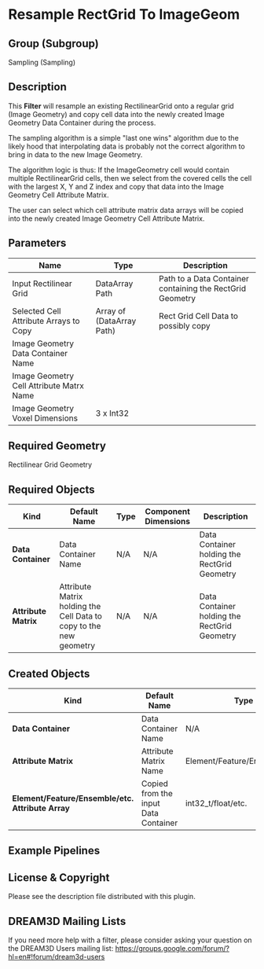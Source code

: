 # Resample RectGrid To ImageGeom #

## Group (Subgroup) ##

Sampling (Sampling)

## Description ##

This **Filter** will resample an existing RectilinearGrid onto a regular grid (Image Geometry) and copy cell data into the newly created Image Geometry Data Container during the process.

The sampling algorithm is a simple "last one wins" algorithm due to the likely hood that interpolating data is probably not the correct algorithm to bring in data to the new Image Geometry.

The algorithm logic is thus: If the ImageGeometry cell would contain multiple RectilinearGrid cells, then we select from the covered cells the cell with the largest X, Y and Z index and copy that data into the Image Geometry Cell Attribute Matrix.

The user can select which cell attribute matrix data arrays will be copied into the newly created Image Geometry Cell Attribute Matrix.

## Parameters ##

| Name | Type | Description |
|------|------|------|
| Input Rectilinear Grid| DataArray Path | Path to a Data Container containing the RectGrid Geometry |
| Selected Cell Attribute Arrays to Copy | Array of (DataArray Path) | Rect Grid Cell Data to possibly copy |
| Image Geometry Data Container Name |  |  |
| Image Geometry Cell Attribute Matrx Name |  |  |
| Image Geometry Voxel Dimensions | 3 x Int32  |  |

## Required Geometry ##

Rectilinear Grid Geometry

## Required Objects ##

| Kind | Default Name | Type | Component Dimensions | Description |
|------|--------------|-------------|---------|-----|
| **Data Container** | Data Container Name | N/A | N/A | Data Container holding the RectGrid Geometry |
| **Attribute Matrix** | Attribute Matrix holding the Cell Data to copy to the new geometry | N/A | N/A | Data Container holding the RectGrid Geometry |

## Created Objects ##

| Kind | Default Name | Type | Component Dimensions | Description |
|------|--------------|-------------|---------|-----|
| **Data Container** | Data Container Name | N/A | N/A | Description of object... |
| **Attribute Matrix** | Attribute Matrix Name | Element/Feature/Ensemble/etc. | N/A | Description of object... |
| **Element/Feature/Ensemble/etc. Attribute Array** | Copied from the input Data Container | int32_t/float/etc. | (1)/(3)/etc. | Description of object... |

## Example Pipelines ##

## License & Copyright ##

Please see the description file distributed with this plugin.

## DREAM3D Mailing Lists ##

If you need more help with a filter, please consider asking your question on the DREAM3D Users mailing list:
https://groups.google.com/forum/?hl=en#!forum/dream3d-users